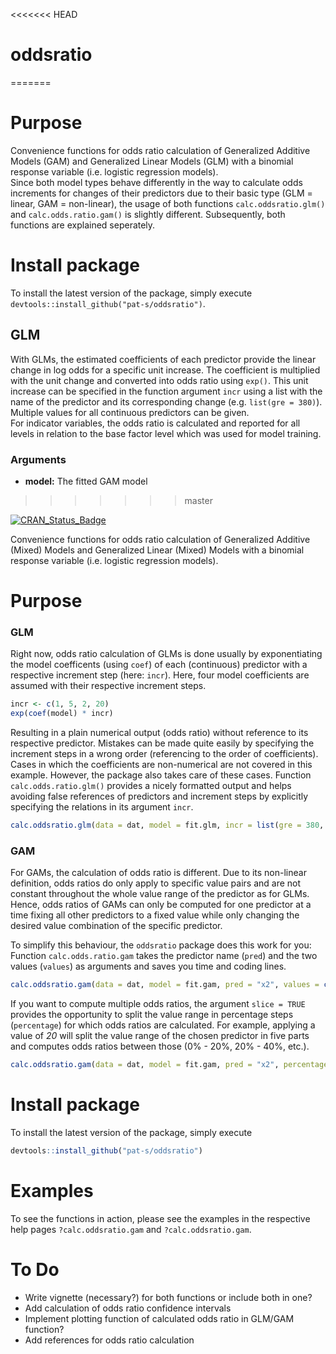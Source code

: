 <<<<<<< HEAD
# oddsratio
=======
# Purpose

Convenience functions for odds ratio calculation of Generalized Additive Models (GAM) and Generalized Linear Models (GLM) with a binomial response variable (i.e. logistic regression models).  
Since both model types behave differently in the way to calculate odds increments for changes of their predictors due to their basic type (GLM = linear, GAM = non-linear), the usage of both functions `calc.oddsratio.glm()` and `calc.odds.ratio.gam()` is slightly different. Subsequently, both functions are explained seperately. 

# Install package

To install the latest version of the package, simply execute `devtools::install_github("pat-s/oddsratio")`. 

## GLM

With GLMs, the estimated coefficients of each predictor provide the linear change in log odds for a specific unit increase. The coefficient is multiplied with the unit change and converted into odds ratio using `exp()`. This unit increase can be specified in the function argument `incr` using a list with the name of the predictor and its corresponding change (e.g. `list(gre = 380)`). Multiple values for all continuous predictors can be given.  
For indicator variables, the odds ratio is calculated and reported for all levels in relation to the base factor level which was used for model training. 

### Arguments

- **model:** The fitted GAM model
>>>>>>> master

[![CRAN_Status_Badge](http://www.r-pkg.org/badges/version/oddsratio)](http://cran.r-project.org/package=oddsratio)


Convenience functions for odds ratio calculation of Generalized Additive (Mixed)
Models and Generalized Linear (Mixed) Models with a binomial
response variable (i.e. logistic regression models).  

# Purpose

### GLM

Right now, odds ratio calculation of GLMs is done usually by exponentiating the model 
coefficents (using `coef`) of each (continuous) predictor with a respective increment 
step (here: `incr`). Here, four model coefficients are assumed with their
respective increment steps. 

```R
incr <- c(1, 5, 2, 20)
exp(coef(model) * incr)
```

Resulting in a plain numerical output (odds ratio) without reference to its respective 
predictor. 
Mistakes can be made quite easily by specifying the increment steps in a wrong 
order (referencing to the order of coefficients). 
Cases in which the coefficients are non-numerical are not covered in this 
example. 
However, the package also takes care of these cases. 
Function `calc.odds.ratio.glm()` provides a nicely formatted output and 
helps avoiding false references of predictors and increment steps by 
explicitly specifying the relations in its argument `incr`. 

```R
calc.oddsratio.glm(data = dat, model = fit.glm, incr = list(gre = 380, gpa = 5))
```

### GAM

For GAMs, the calculation of odds ratio is different. 
Due to its non-linear definition, odds ratios do only apply to specific
value pairs and are not constant throughout the whole value range of the 
predictor as for GLMs. 
Hence, odds ratios of GAMs can only be computed for one predictor at a time fixing 
all other predictors to a fixed value while only changing the desired value 
combination of the specific predictor. 

To simplify this behaviour, the `oddsratio` package does this work for you:
Function `calc.odds.ratio.gam` takes the predictor name (`pred`) and the 
two values (`values`) as arguments and saves you time and coding lines. 

```R
calc.oddsratio.gam(data = dat, model = fit.gam, pred = "x2", values = c(0.099, 0.198))
```

If you want to compute multiple odds ratios, the argument `slice = TRUE` 
provides the opportunity to split the value range in percentage steps (`percentage`)
for which odds ratios are calculated. For example, applying a value of *20* 
will split the value range of the chosen predictor in five parts and computes 
odds ratios between those (0% - 20%, 20% - 40%, etc.). 

```R
calc.oddsratio.gam(data = dat, model = fit.gam, pred = "x2", percentage = 20, slice = TRUE)
```

# Install package

To install the latest version of the package, simply execute
```R
devtools::install_github("pat-s/oddsratio")
```

# Examples

To see the functions in action, please see the examples in the respective help pages `?calc.oddsratio.gam` and `?calc.oddsratio.gam`.  

# To Do

- Write vignette (necessary?) for both functions or include both in one?
- Add calculation of odds ratio confidence intervals
- Implement plotting function of calculated odds ratio in GLM/GAM function?
- Add references for odds ratio calculation
